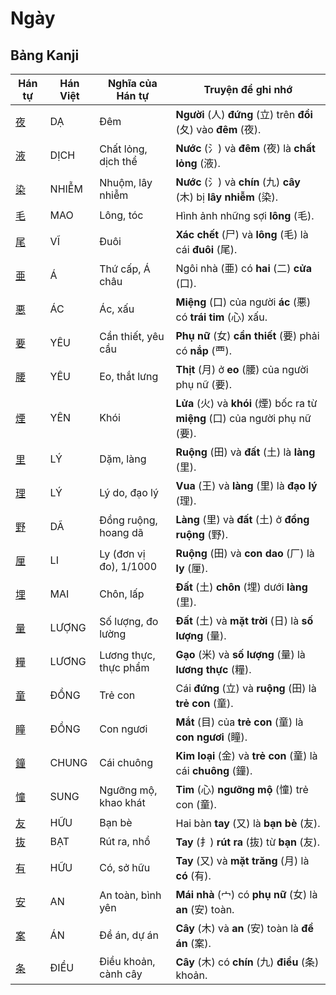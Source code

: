 # Ngày

## Bảng Kanji

| Hán tự | Hán Việt | Nghĩa của Hán tự | Truyện để ghi nhớ |
|---|---|---|---|
| [夜](https://www.google.com/search?q=https://mazii.net/vi-VN/search/kanji/javi/%E5%A4%9C) | DẠ | Đêm | **Người** (人) **đứng** (立) trên **đồi** (夂) vào **đêm** (夜). |
| [液](https://www.google.com/search?q=https://mazii.net/vi-VN/search/kanji/javi/%E6%B6%B2) | DỊCH | Chất lỏng, dịch thể | **Nước** (氵) và **đêm** (夜) là **chất lỏng** (液). |
| [染](https://www.google.com/search?q=https://mazii.net/vi-VN/search/kanji/javi/%E6%9F%93) | NHIỄM | Nhuộm, lây nhiễm | **Nước** (氵) và **chín** (九) **cây** (木) bị **lây nhiễm** (染). |
| [毛](https://www.google.com/search?q=https://mazii.net/vi-VN/search/kanji/javi/%E6%AF%9B) | MAO | Lông, tóc | Hình ảnh những sợi **lông** (毛). |
| [尾](https://www.google.com/search?q=https://mazii.net/vi-VN/search/kanji/javi/%E5%B0%BE) | VĨ | Đuôi | **Xác chết** (尸) và **lông** (毛) là cái **đuôi** (尾). |
| [亜](https://www.google.com/search?q=https://mazii.net/vi-VN/search/kanji/javi/%E4%BA%9C) | Á | Thứ cấp, Á châu | Ngôi nhà (亜) có **hai** (二) **cửa** (口). |
| [悪](https://www.google.com/search?q=https://mazii.net/vi-VN/search/kanji/javi/%E6%82%AA) | ÁC | Ác, xấu | **Miệng** (口) của người **ác** (悪) có **trái tim** (心) xấu. |
| [要](https://www.google.com/search?q=https://mazii.net/vi-VN/search/kanji/javi/%E8%A6%81) | YÊU | Cần thiết, yêu cầu | **Phụ nữ** (女) **cần thiết** (要) phải có **nắp** (覀). |
| [腰](https://www.google.com/search?q=https://mazii.net/vi-VN/search/kanji/javi/%E8%85%B0) | YÊU | Eo, thắt lưng | **Thịt** (月) ở **eo** (腰) của người phụ nữ (要). |
| [煙](https://www.google.com/search?q=https://mazii.net/vi-VN/search/kanji/javi/%E7%85%99) | YÊN | Khói | **Lửa** (火) và **khói** (煙) bốc ra từ **miệng** (口) của người phụ nữ (要). |
| [里](https://www.google.com/search?q=https://mazii.net/vi-VN/search/kanji/javi/%E9%87%8C) | LÝ | Dặm, làng | **Ruộng** (田) và **đất** (土) là **làng** (里). |
| [理](https://www.google.com/search?q=https://mazii.net/vi-VN/search/kanji/javi/%E7%90%86) | LÝ | Lý do, đạo lý | **Vua** (王) và **làng** (里) là **đạo lý** (理). |
| [野](https://www.google.com/search?q=https://mazii.net/vi-VN/search/kanji/javi/%E9%87%8E) | DÃ | Đồng ruộng, hoang dã | **Làng** (里) và **đất** (土) ở **đồng ruộng** (野). |
| [厘](https://www.google.com/search?q=https://mazii.net/vi-VN/search/kanji/javi/%E5%8E%98) | LI | Ly (đơn vị đo), 1/1000 | **Ruộng** (田) và **con dao** (厂) là **ly** (厘). |
| [埋](https://www.google.com/search?q=https://mazii.net/vi-VN/search/kanji/javi/%E5%9F%8B) | MAI | Chôn, lấp | **Đất** (土) **chôn** (埋) dưới **làng** (里). |
| [量](https://www.google.com/search?q=https://mazii.net/vi-VN/search/kanji/javi/%E9%87%8F) | LƯỢNG | Số lượng, đo lường | **Đất** (土) và **mặt trời** (日) là **số lượng** (量). |
| [糧](https://www.google.com/search?q=https://mazii.net/vi-VN/search/kanji/javi/%E7%B3%A7) | LƯƠNG | Lương thực, thực phẩm | **Gạo** (米) và **số lượng** (量) là **lương thực** (糧). |
| [童](https://www.google.com/search?q=https://mazii.net/vi-VN/search/kanji/javi/%E7%AB%A5) | ĐỒNG | Trẻ con | Cái **đứng** (立) và **ruộng** (田) là **trẻ con** (童). |
| [瞳](https://www.google.com/search?q=https://mazii.net/vi-VN/search/kanji/javi/%E7%9E%B3) | ĐỒNG | Con ngươi | **Mắt** (目) của **trẻ con** (童) là **con ngươi** (瞳). |
| [鐘](https://www.google.com/search?q=https://mazii.net/vi-VN/search/kanji/javi/%E9%90%98) | CHUNG | Cái chuông | **Kim loại** (金) và **trẻ con** (童) là cái **chuông** (鐘). |
| [憧](https://www.google.com/search?q=https://mazii.net/vi-VN/search/kanji/javi/%E6%86%A7) | SUNG | Ngưỡng mộ, khao khát | **Tim** (心) **ngưỡng mộ** (憧) trẻ con (童). |
| [友](https://www.google.com/search?q=https://mazii.net/vi-VN/search/kanji/javi/%E5%8F%8B) | HỮU | Bạn bè | Hai bàn **tay** (又) là **bạn bè** (友). |
| [抜](https://www.google.com/search?q=https://mazii.net/vi-VN/search/kanji/javi/%E6%8A%9C) | BẠT | Rút ra, nhổ | **Tay** (扌) **rút ra** (抜) từ **bạn** (友). |
| [有](https://www.google.com/search?q=https://mazii.net/vi-VN/search/kanji/javi/%E6%9C%89) | HỮU | Có, sở hữu | **Tay** (又) và **mặt trăng** (月) là **có** (有). |
| [安](https://www.google.com/search?q=https://mazii.net/vi-VN/search/kanji/javi/%E5%AE%89) | AN | An toàn, bình yên | **Mái nhà** (宀) có **phụ nữ** (女) là **an** (安) toàn. |
| [案](https://www.google.com/search?q=https://mazii.net/vi-VN/search/kanji/javi/%E6%A1%88) | ÁN | Đề án, dự án | **Cây** (木) và **an** (安) toàn là **đề án** (案). |
| [条](https://www.google.com/search?q=https://mazii.net/vi-VN/search/kanji/javi/%E6%9D%A1) | ĐIỀU | Điều khoản, cành cây | **Cây** (木) có **chín** (九) **điều** (条) khoản. |

